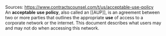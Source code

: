 Sources:
https://www.contractscounsel.com/t/us/acceptable-use-policy
\
An **acceptable** **use** **policy**, also called an [[AUP]], is an agreement between two or more parties that outlines the appropriate **use** of access to a corporate network or the internet. This document describes what users may and may not do when accessing this network.
